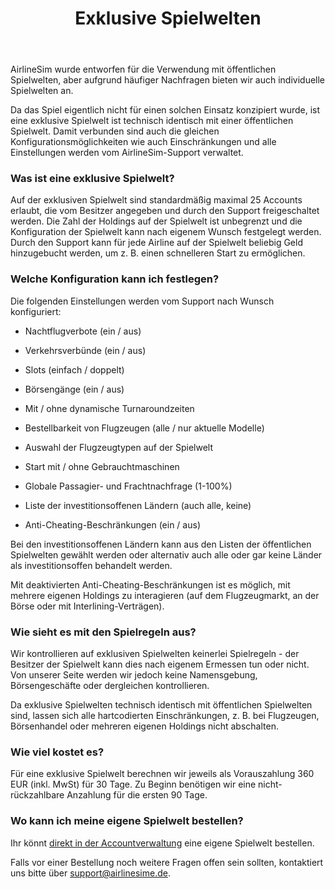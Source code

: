 ﻿---
title: "Exklusive Spielwelten"
weight: 40
pre: "<b>2.4 </b>"
---



AirlineSim wurde entworfen für die Verwendung mit öffentlichen Spielwelten, aber aufgrund häufiger Nachfragen bieten wir auch individuelle Spielwelten an.


Da das Spiel eigentlich nicht für einen solchen Einsatz konzipiert wurde, ist eine exklusive Spielwelt ist technisch identisch mit einer öffentlichen Spielwelt.
Damit verbunden sind auch die gleichen Konfigurationsmöglichkeiten wie auch Einschränkungen
 und alle Einstellungen werden vom AirlineSim-Support verwaltet.

### Was ist eine exklusive Spielwelt?


Auf der exklusiven Spielwelt sind standardmäßig maximal 25 Accounts erlaubt, die vom Besitzer angegeben und durch den Support freigeschaltet werden.
Die Zahl der Holdings auf der Spielwelt ist unbegrenzt und die Konfiguration der Spielwelt kann nach eigenem Wunsch festgelegt werden. Durch den Support kann für jede Airline auf der Spielwelt beliebig Geld hinzugebucht werden, um z. B. einen schnelleren Start zu ermöglichen.



### Welche Konfiguration kann ich festlegen?


Die folgenden Einstellungen werden vom Support nach Wunsch konfiguriert:


* Nachtflugverbote (ein / aus)

* Verkehrsverbünde (ein / aus)

* Slots (einfach / doppelt)

* Börsengänge (ein / aus)

* Mit / ohne dynamische Turnaroundzeiten

* Bestellbarkeit von Flugzeugen (alle / nur aktuelle Modelle)

* Auswahl der Flugzeugtypen auf der Spielwelt

* Start mit / ohne Gebrauchtmaschinen

* Globale Passagier- und Frachtnachfrage (1-100%)
* Liste der investitionsoffenen Ländern (auch alle, keine)
* Anti-Cheating-Beschränkungen (ein / aus)


Bei den investitionsoffenen Ländern kann aus den Listen der öffentlichen Spielwelten gewählt werden oder alternativ auch alle oder gar keine Länder als investitionsoffen behandelt werden.

Mit deaktivierten Anti-Cheating-Beschränkungen ist es möglich, mit mehrere eigenen Holdings zu interagieren (auf dem Flugzeugmarkt, an der Börse oder mit Interlining-Verträgen).


### Wie sieht es mit den Spielregeln aus?


Wir kontrollieren auf exklusiven Spielwelten keinerlei Spielregeln - der Besitzer der Spielwelt kann dies nach eigenem Ermessen tun oder nicht. Von unserer Seite werden wir jedoch keine Namensgebung, Börsengeschäfte oder dergleichen kontrollieren.


Da exklusive Spielwelten technisch identisch mit öffentlichen Spielwelten sind, lassen sich alle hartcodierten Einschränkungen, z. B. bei Flugzeugen, Börsenhandel oder mehreren eigenen Holdings nicht abschalten.



### Wie viel kostet es?


Für eine exklusive Spielwelt berechnen wir jeweils als Vorauszahlung 360 EUR (inkl. MwSt) für 30 Tage.
Zu Beginn benötigen wir eine nicht-rückzahlbare Anzahlung für die ersten 90 Tage.



### Wo kann ich meine eigene Spielwelt bestellen?

Ihr könnt [direkt in der Accountverwaltung](https://accounts.airlinesim.aero/app/account/worlds) eine eigene Spielwelt bestellen.


Falls vor einer Bestellung noch weitere Fragen offen sein sollten, kontaktiert uns bitte über [support@airlinesime.de](mailto:support@airlinesime.de).

